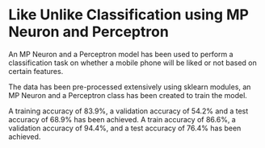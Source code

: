 # Like Unlike Classification using MP Neuron and Perceptron
An MP Neuron and a Perceptron model has been used to perform a classification task on whether a mobile phone will be liked or not based on certain features.

The data has been pre-processed extensively using sklearn modules, an MP Neuron and a Perceptron class has been created to train the model.

A training accuracy of 83.9%, a validation accuracy of 54.2% and a test accuracy of 68.9% has been achieved.
A train accuracy of 86.6%, a validation accuracy of 94.4%, and a test accuracy of 76.4% has been achieved.
